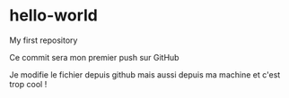 # hello-world
My first repository

Ce commit sera mon premier push sur GitHub

Je modifie le fichier depuis github mais aussi depuis ma machine et c'est trop cool !
